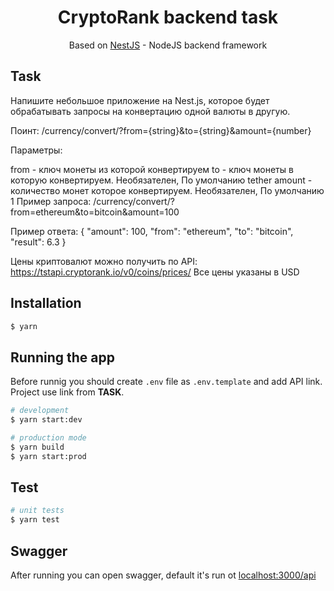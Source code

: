 <h1 align="center">CryptoRank backend task</h1>

<p align="center">Based on <a href="https://github.com/nestjs/nest">NestJS</a> - NodeJS backend framework</p>
   
## Task

Напишите небольшое приложение на Nest.js, которое будет обрабатывать запросы на конвертацию одной валюты в другую.

Поинт:
/currency/convert/?from={string}&to={string}&amount={number}

Параметры:

from - ключ монеты из которой конвертируем
to - ключ монеты в которую конвертируем. Необязателен, По умолчанию tether
amount - количество монет которое конвертируем. Необязателен, По умолчанию 1
Пример запроса:
/currency/convert/?from=ethereum&to=bitcoin&amount=100

Пример ответа:
{ "amount": 100, "from": "ethereum", "to": "bitcoin", "result": 6.3 }

Цены криптовалют можно получить по API: https://tstapi.cryptorank.io/v0/coins/prices/
Все цены указаны в USD

## Installation

```bash
$ yarn
```

## Running the app

Before runnig you should create `.env` file as `.env.template` and add API link. Project use link from **TASK**.

```bash
# development
$ yarn start:dev

# production mode
$ yarn build
$ yarn start:prod
```

## Test

```bash
# unit tests
$ yarn test
```

## Swagger

After running you can open swagger, default it's run ot [localhost:3000/api](http://localhost:3000/api)